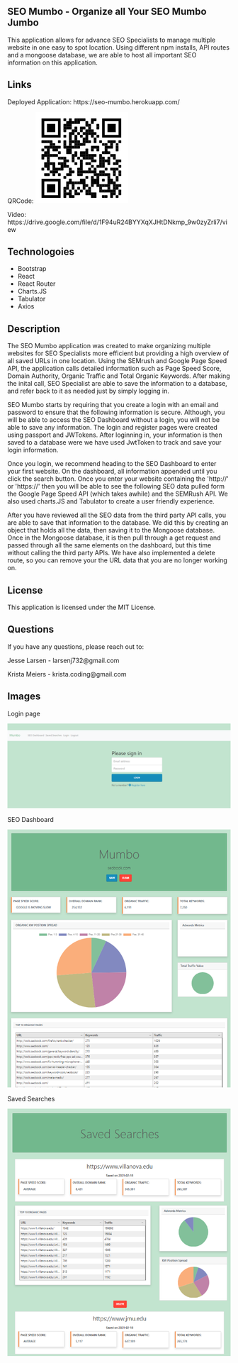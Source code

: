## SEO Mumbo - Organize all Your SEO Mumbo Jumbo 
This application allows for advance SEO Specialists to manage multiple website in one easy to spot location. Using different npm installs, API routes and a mongoose database, we are able to host all important SEO information on this application. 

## Links
<p>Deployed Application: https://seo-mumbo.herokuapp.com/</p>
<p>QRCode: <img src="images/QrCode.png"></p>
<p>Video: https://drive.google.com/file/d/1F94uR24BYYXqXJHtDNkmp_9w0zyZrli7/view </p>

## Technologoies 
<ul>
    <li>Bootstrap</li>
    <li>React</li>
    <li>React Router</li>
    <li>Charts.JS</li>
    <li>Tabulator</li>
    <li>Axios</li>
</ul>

## Description

The SEO Mumbo application was created to make organizing multiple websites for SEO Specialists more efficient but providing a high overview of all saved URLs in one location. Using the SEMrush and Google Page Speed API, the application calls detailed information such as Page Speed Score, Domain Authority, Organic Traffic and Total Organic Keywords. After making the inital call, SEO Specialist are able to save the information to a database, and refer back to it as needed just by simply logging in. 

SEO Mumbo starts by requiring that you create a login with an email and password to ensure that the following information is secure. Although, you will be able to access the SEO Dashboard without a login, you will not be able to save any information. The login and register pages were created using passport and JWTokens. After loginning in, your information is then saved to a database were we have used JwtToken to track and save your login information. 

Once you login, we recommend heading to the SEO Dashboard to enter your first website. On the dashboard, all information appended until you click the search button. Once you enter your website containing the 'http://' or 'https://' then you will be able to see the following SEO data pulled form the Google Page Speed API (which takes awhile) and the SEMRush API. We also used charts.JS and Tabulator to create a user friendly experience. 

After you have reviewed all the SEO data from the third party API calls, you are able to save that information to the database. We did this by creating an object that holds all the data, then saving it to the Mongoose database. Once in the Mongoose database, it is then pull through a get request and passed through all the same elements on the dashboard, but this time without calling the third party APIs. We have also implemented a delete route, so you can remove your the URL data that you are no longer working on.

## License
This application is licensed under the MIT License.

## Questions
If you have any questions, please reach out to: 
<p>Jesse Larsen - larsenj732@gmail.com</p>
<p>Krista Meiers - krista.coding@gmail.com</p>


## Images
Login page 
<p><img src="images/mumbologin.png" ></p>

SEO Dashboard
<p><img src="images/seodashboard.png" ></p>

Saved Searches
<p><img src="images/savedsearches.png" ></p>

